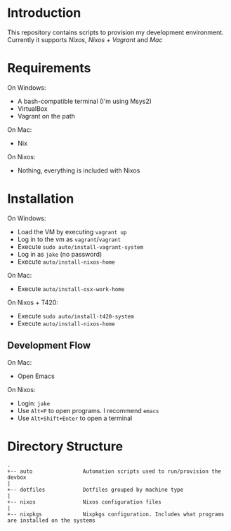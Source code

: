 Introduction
============
This repository contains scripts to provision my development environment. Currently it supports *Nixos*, *Nixos + Vagrant* and *Mac*

Requirements
============

On Windows:

- A bash-compatible terminal (I'm using Msys2)
- VirtualBox
- Vagrant on the path

On Mac:

- Nix

On Nixos:

- Nothing, everything is included with Nixos

Installation
=====

On Windows:

- Load the VM by executing `vagrant up`
- Log in to the vm as `vagrant`/`vagrant`
- Execute `sudo auto/install-vagrant-system`
- Log in as `jake` (no password)
- Execute `auto/install-nixos-home`

On Mac:

- Execute `auto/install-osx-work-home`

On Nixos + T420:

- Execute `sudo auto/install-t420-system`
- Execute `auto/install-nixos-home`

Development Flow
----------------

On Mac:

- Open Emacs

On Nixos:

- Login: `jake`
- Use `Alt+P` to open programs. I recommend `emacs`
- Use `Alt+Shift+Enter` to open a terminal


Directory Structure
===================

    .
    +-- auto                Automation scripts used to run/provision the devbox
    |
    +-- dotfiles            Dotfiles grouped by machine type
    |
    +-- nixos               Nixos configuration files
    |
    +-- nixpkgs             Nixpkgs configuration. Includes what programs are installed on the systems
